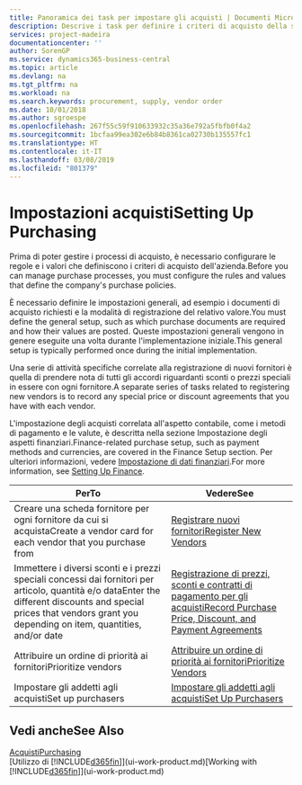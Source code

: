 ```yaml
---
title: Panoramica dei task per impostare gli acquisti | Documenti Microsoft
description: Descrive i task per definire i criteri di acquisto della società e impostare i processi di acquisto.
services: project-madeira
documentationcenter: ''
author: SorenGP
ms.service: dynamics365-business-central
ms.topic: article
ms.devlang: na
ms.tgt_pltfrm: na
ms.workload: na
ms.search.keywords: procurement, supply, vendor order
ms.date: 10/01/2018
ms.author: sgroespe
ms.openlocfilehash: 267f55c59f910633932c35a36e792a5fbfb0f4a2
ms.sourcegitcommit: 1bcfaa99ea302e6b84b8361ca02730b135557fc1
ms.translationtype: HT
ms.contentlocale: it-IT
ms.lasthandoff: 03/08/2019
ms.locfileid: "801379"
---
```

# <a name="setting-up-purchasing"></a><span data-ttu-id="977d4-103">Impostazioni acquisti</span><span class="sxs-lookup"><span data-stu-id="977d4-103">Setting Up Purchasing</span></span>
<span data-ttu-id="977d4-104">Prima di poter gestire i processi di acquisto, è necessario configurare le regole e i valori che definiscono i criteri di acquisto dell'azienda.</span><span class="sxs-lookup"><span data-stu-id="977d4-104">Before you can manage purchase processes, you must configure the rules and values that define the company's purchase policies.</span></span>

<span data-ttu-id="977d4-105">È necessario definire le impostazioni generali, ad esempio i documenti di acquisto richiesti e la modalità di registrazione del relativo valore.</span><span class="sxs-lookup"><span data-stu-id="977d4-105">You must define the general setup, such as which purchase documents are required and how their values are posted.</span></span> <span data-ttu-id="977d4-106">Queste impostazioni generali vengono in genere eseguite una volta durante l'implementazione iniziale.</span><span class="sxs-lookup"><span data-stu-id="977d4-106">This general setup is typically performed once during the initial implementation.</span></span>

<span data-ttu-id="977d4-107">Una serie di attività specifiche correlate alla registrazione di nuovi fornitori è quella di prendere nota di tutti gli accordi riguardanti sconti o prezzi speciali in essere con ogni fornitore.</span><span class="sxs-lookup"><span data-stu-id="977d4-107">A separate series of tasks related to registering new vendors is to record any special price or discount agreements that you have with each vendor.</span></span>

<span data-ttu-id="977d4-108">L'impostazione degli acquisti correlata all'aspetto contabile, come i metodi di pagamento e le valute, è descritta nella sezione Impostazione degli aspetti finanziari.</span><span class="sxs-lookup"><span data-stu-id="977d4-108">Finance-related purchase setup, such as payment methods and currencies, are covered in the Finance Setup section.</span></span> <span data-ttu-id="977d4-109">Per ulteriori informazioni, vedere [Impostazione di dati finanziari](finance-setup-finance.md).</span><span class="sxs-lookup"><span data-stu-id="977d4-109">For more information, see [Setting Up Finance](finance-setup-finance.md).</span></span>

| <span data-ttu-id="977d4-110">Per</span><span class="sxs-lookup"><span data-stu-id="977d4-110">To</span></span> | <span data-ttu-id="977d4-111">Vedere</span><span class="sxs-lookup"><span data-stu-id="977d4-111">See</span></span> |
| --- | --- |
| <span data-ttu-id="977d4-112">Creare una scheda fornitore per ogni fornitore da cui si acquista</span><span class="sxs-lookup"><span data-stu-id="977d4-112">Create a vendor card for each vendor that you purchase from</span></span>|[<span data-ttu-id="977d4-113">Registrare nuovi fornitori</span><span class="sxs-lookup"><span data-stu-id="977d4-113">Register New Vendors</span></span>](purchasing-how-register-new-vendors.md) |
| <span data-ttu-id="977d4-114">Immettere i diversi sconti e i prezzi speciali concessi dai fornitori per articolo, quantità e/o data</span><span class="sxs-lookup"><span data-stu-id="977d4-114">Enter the different discounts and special prices that vendors grant you depending on item, quantities, and/or date</span></span> |[<span data-ttu-id="977d4-115">Registrazione di prezzi, sconti e contratti di pagamento per gli acquisti</span><span class="sxs-lookup"><span data-stu-id="977d4-115">Record Purchase Price, Discount, and Payment Agreements</span></span>](purchasing-how-record-purchase-price-discount-payment-agreements.md) |
| <span data-ttu-id="977d4-116">Attribuire un ordine di priorità ai fornitori</span><span class="sxs-lookup"><span data-stu-id="977d4-116">Prioritize vendors</span></span> |[<span data-ttu-id="977d4-117">Attribuire un ordine di priorità ai fornitori</span><span class="sxs-lookup"><span data-stu-id="977d4-117">Prioritize Vendors</span></span>](purchasing-how-prioritize-vendors.md) |
| <span data-ttu-id="977d4-118">Impostare gli addetti agli acquisti</span><span class="sxs-lookup"><span data-stu-id="977d4-118">Set up purchasers</span></span> |[<span data-ttu-id="977d4-119">Impostare gli addetti agli acquisti</span><span class="sxs-lookup"><span data-stu-id="977d4-119">Set Up Purchasers</span></span>](purchasing-how-setup-purchasers.md) |

## <a name="see-also"></a><span data-ttu-id="977d4-120">Vedi anche</span><span class="sxs-lookup"><span data-stu-id="977d4-120">See Also</span></span>
[<span data-ttu-id="977d4-121">Acquisti</span><span class="sxs-lookup"><span data-stu-id="977d4-121">Purchasing</span></span>](purchasing-manage-purchasing.md)  
<span data-ttu-id="977d4-122">[Utilizzo di [!INCLUDE[d365fin](includes/d365fin_md.md)]](ui-work-product.md)</span><span class="sxs-lookup"><span data-stu-id="977d4-122">[Working with [!INCLUDE[d365fin](includes/d365fin_md.md)]](ui-work-product.md)</span></span>
